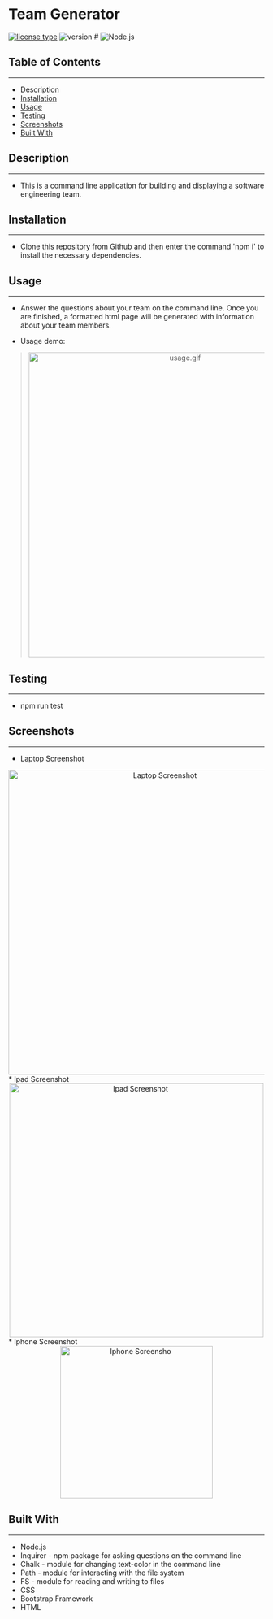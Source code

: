 # Team Generator 
[![license type](https://img.shields.io/badge/License-None-yellow)](#License) 	 ![version #](https://img.shields.io/badge/Version-1.0-blue) 	 ![Node.js](https://img.shields.io/badge/Built_with-Node.js-green) 
## Table of Contents  
***
* [Description](#Description)
* [Installation](#Installation)
* [Usage](#Usage)
* [Testing](#Testing)
* [Screenshots](#Screenshots)
* [Built With](#Built-With)

## Description  
***
  * This is a command line application for building and displaying a software engineering team. 
 
## Installation  
***
  * Clone this repository from Github and then enter the command 'npm i' to install the necessary dependencies. 
 
## Usage  
***
  * Answer the questions about your team on the command line.  Once you are finished, a formatted html page will be generated with information about your team members. 

  * Usage demo:

><div align="center"><img  alt="usage.gif" src= "appUse.gif" width="600px" /></div>

 
## Testing  
***
  * npm run test 
 
 
## Screenshots  
***
  * Laptop Screenshot  
  <div align="center"><img  alt="Laptop Screenshot" src= "ssLaptop.png" width="600px" /></div>
  * Ipad Screenshot  
  <div align="center"><img  alt="Ipad Screenshot" src= "ssIpad.jpg" width="500px" /></div>
  * Iphone Screenshot
  <div align="center"><img  alt="Iphone Screensho" src= "ssIphone.png" width="300px" /></div>
 
## Built With  
***
* Node.js
* Inquirer - npm package for asking questions on the command line
* Chalk - module for changing text-color in the command line
* Path - module for interacting with the file system
* FS - module for reading and writing to files
* CSS
* Bootstrap Framework
* HTML